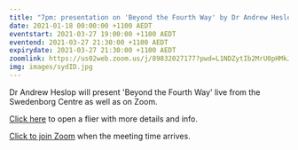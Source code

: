 ```yaml
---
title: "7pm: presentation on 'Beyond the Fourth Way' by Dr Andrew Heslop"
date: 2021-01-18 00:00:00 +1100 AEDT
eventstart: 2021-03-27 19:00:00 +1100 AEDT
eventend: 2021-03-27 21:30:00 +1100 AEDT
expirydate: 2021-03-27 21:30:00 +1100 AEDT
zoomlink: https://us02web.zoom.us/j/89832027177?pwd=L1NDZytIb2MrU0pHMkJ4SVJBdG5EQT09
img: images/sydID.jpg
---
```


Dr Andrew Heslop will present 'Beyond the Fourth Way' live from the Swedenborg Centre as well as on Zoom.

[Click here](https://static.swedenborg.com.au/pdf/fliers/syd20210327) to open a flier with more details and info.

[Click to join Zoom](https://us02web.zoom.us/j/89832027177?pwd=L1NDZytIb2MrU0pHMkJ4SVJBdG5EQT09) when the meeting time arrives.